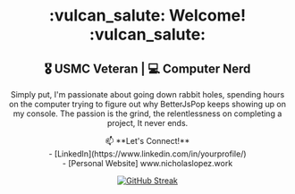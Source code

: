 


<h1 align="center">:vulcan_salute: Welcome! :vulcan_salute:	</h1>
<h2 align="center">
  🎖️ USMC Veteran | 
  💻 Computer Nerd 
</h2>

<p align="center">
  Simply put, I'm passionate about going down rabbit holes, spending hours on the computer trying to figure out why BetterJsPop keeps showing up on my console. The passion is the grind, the relentlessness on completing a project, It never ends.
</p>

<p align="center">
  📫 **Let's Connect!**<br>
  - [LinkedIn](https://www.linkedin.com/in/yourprofile/)<br>
  - [Personal Website]
  www.nicholaslopez.work
</p>
<p align="center">
  <a href="https://git.io/streak-stats">
    <img src="https://github-readme-streak-stats.herokuapp.com?user=Lopez4163&theme=windows-dark&hide_border=true" alt="GitHub Streak" />
  </a>
</p>

